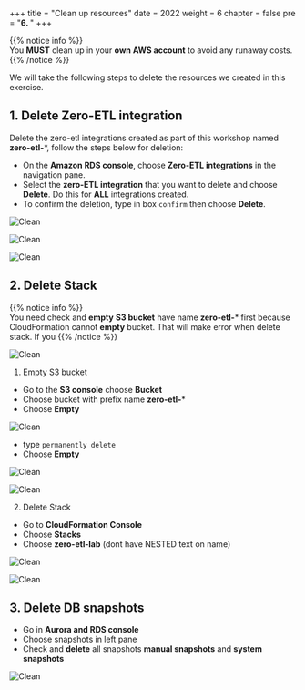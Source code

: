 +++
title = "Clean up resources"
date = 2022
weight = 6
chapter = false
pre = "<b>6. </b>"
+++

{{% notice info %}}  
You **MUST** clean up in your **own AWS account** to avoid any runaway costs.
{{% /notice %}}

We will take the following steps to delete the resources we created in this exercise.

## 1. Delete Zero-ETL integration
Delete the zero-etl integrations created as part of this workshop named **zero-etl-***, follow the steps below for deletion:

+ On the **Amazon RDS console**, choose **Zero-ETL integrations** in the navigation pane.
+ Select the **zero-ETL integration** that you want to delete and choose **Delete**. Do this for **ALL** integrations created.
+ To confirm the deletion, type in box `confirm` then choose **Delete**.

![Clean](/images/7.clean/1.png)

![Clean](/images/7.clean/2.png)

![Clean](/images/7.clean/3.png)

## 2. Delete Stack 

{{% notice info %}}  
You need check and **empty** **S3 bucket** have name **zero-etl-*** first because CloudFormation cannot **empty** bucket. That will make error when delete stack. If you 
{{% /notice %}}

![Clean](/images/7.clean/8.png)

1. Empty S3 bucket

+ Go to the **S3 console** choose **Bucket**
+ Choose bucket with prefix name **zero-etl-*** 
+ Choose **Empty**

![Clean](/images/7.clean/6.png)

+ type `permanently delete`
+ Choose **Empty**

![Clean](/images/7.clean/5.png)

![Clean](/images/7.clean/7.png)

2. Delete Stack

+ Go to **CloudFormation Console**
+ Choose **Stacks**
+ Choose **zero-etl-lab** (dont have NESTED text on name)

![Clean](/images/7.clean/4.png)

![Clean](/images/7.clean/11.png)

## 3. Delete DB snapshots

+ Go in **Aurora and RDS console**
+ Choose snapshots in left pane
+ Check and **delete** all snapshots **manual snapshots** and **system snapshots** 

![Clean](/images/7.clean/12.png)